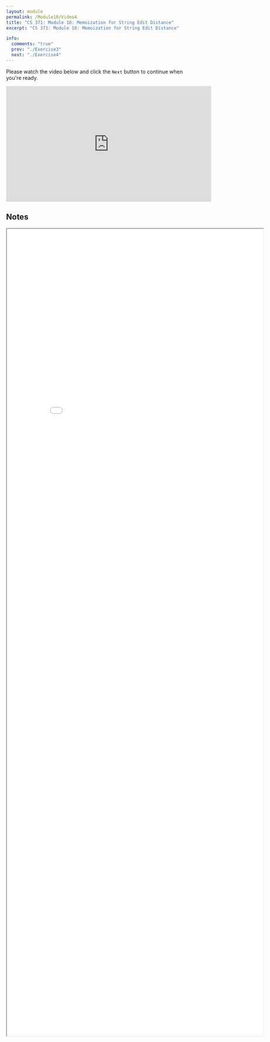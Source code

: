 ```yaml
---
layout: module
permalink: /Module10/Video4
title: "CS 371: Module 10: Memoization for String Edit Distance"
excerpt: "CS 371: Module 10: Memoization for String Edit Distance"

info:
  comments: "true"
  prev: "./Exercise3"
  next: "./Exercise4"
---
```


<p>
Please watch the video below and click the <code>Next</code> button to continue when you're ready.
</p>

<iframe width="560" height="315" src="https://www.youtube.com/embed/Rl2P5yiSjnw" frameborder="0" allow="accelerometer; autoplay; clipboard-write; encrypted-media; gyroscope; picture-in-picture" allowfullscreen></iframe>

<h2>Notes</h2>

<iframe src = "../images/Module10/StringEditMemoization.html" width="700" height="2200">